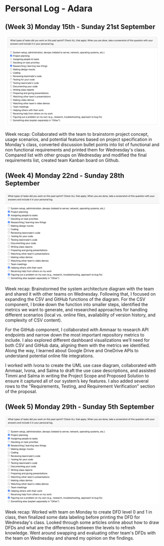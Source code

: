 # Personal Log - Adara

## (Week 3) Monday 15th - Sunday 21st September

![Screenshot of tasks done from this sprint](./screenshots/Adara-Sept15-21.PNG)

Week recap: Collaborated with the team to brainstorm project concept, usage scenarios, and potential features based on project specification in Monday's class, converted discussion bullet points into list of functional and non functional requirements and printed them for Wednesday's class. Compared list with other groups on Wednesday and modified the final requirements list, created team Kanban board on Github.

## (Week 4) Monday 22nd - Sunday 28th September

![Screenshot of tasks done from this sprint](./screenshots/Adara-Sept22-28.PNG)

Week recap: Brainstormed the system architecture diagram with the team and shared it with other teams on Wednesday. Following that, I focused on expanding the CSV and GitHub functions of the diagram. For the CSV component, I broke down the function into smaller steps, identified the metrics we want to generate, and researched approaches for handling different scenarios (local vs. online files, availability of version history, and complexity of CSV content). 

For the GitHub component, I collaborated with Ammaar to research API endpoints and narrow down the most important repository metrics to include. I also explored different dashboard visualizations we’ll need for both CSV and GitHub data, aligning them with the metrics we identified. Along the way, I learned about Google Drive and OneDrive APIs to understand potential online file integrations.

I worked with Ivona to create the UML use case diagram, collaborated with Ammaar, Ivona, and Salma to draft the use case descriptions, and assisted Timmi and Salma in writing the Project Scope and Proposed Solution to ensure it captured all of our system’s key features. I also added several rows to the "Requirements, Testing, and Requirement Verification" section of the proposal.

## (Week 5) Monday 29th - Sunday 5th September

![Screenshot of tasks done from this sprint](./screenshots/Adara-Sept22-28.PNG)

Week recap: Worked with team on Monday to create DFD level 0 and 1 in class, then finalized some data labeling before printing the DFD for Wednesday's class. Looked through some articles online about how to draw DFDs and what are the differences between the levels to refresh knowledge. Went around swapping and evaluating other team's DFDs with the team on Wednesday and shared my opinion on the findings.